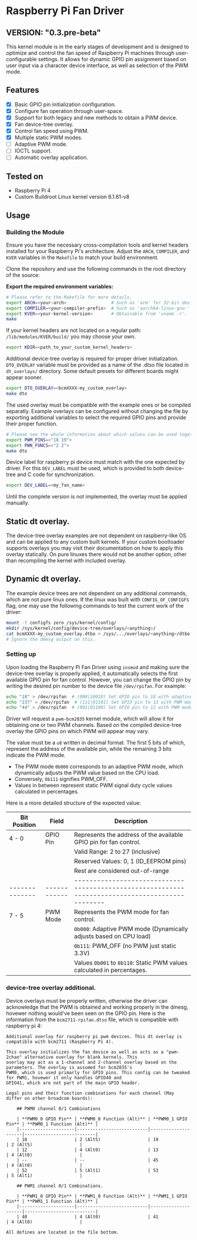 # Raspberry Pi Fan Driver
## VERSION: "0.3.pre-beta"

This kernel module is in the early stages of development and is designed to optimize and control the fan speed of Raspberry Pi machines through user-configurable settings. It allows for dynamic GPIO pin assignment based on user input via a character device interface, as well as selection of the PWM mode.

## Features

- [x] Basic GPIO pin initialization configuration.
- [x] Configure fan operation through user-space.
- [x] Support for both legacy and new methods to obtain a PWM device.
- [x] Fan device-tree overlay.
- [x] Control fan speed using PWM.
- [x] Multiple static PWM modes.
- [ ] Adaptive PWM mode.
- [ ] IOCTL support.
- [ ] Automatic overlay application.

## Tested on

- Raspberry Pi 4
- Custom Buildroot Linux kernel version 6.1.61-v8

## Usage

### Building the Module

Ensure you have the necessary cross-compilation tools and kernel headers installed for your Raspberry Pi's architecture. Adjust the `ARCH`, `COMPILER`, and `KVER` variables in the `Makefile` to match your build environment.

Clone the repository and use the following commands in the root directory of the source:

**Export the required environment variables:**

```bash
# Please refer to the Makefile for more details.
export ARCH=<your-arch>                 # Such as 'arm' for 32-bit devices and 'arm64' for 64-bit devices.
export COMPILER=<your-compiler-prefix>  # Such as 'aarch64-linux-gnu-' or 'arm-linux-gnueabi-'
export KVER=<your-kernel-version>       # Obtainable from 'uname -r'.
make

```

If your kernel headers are not located on a regular path: `/lib/modules/KVER/build/` you may choose your own.

```bash
export KDIR=<path_to_your_custom_kernel_headers>
```

Additional device-tree overlay is required for proper driver initialization. `DTO_OVERLAY` variable must be provided as a name of the .dtso file located in `dt_overlays/` directory. Some default presets for different boards might appear sooner.

```bash
export DTO_OVERLAY=<bcmXXXX-my_custom_overlay>
make dto
```

The used overlay must be compatible with the example ones or be compiled separatly. Example overlays can be configured without changing the file by exporting additional variables to select the required GPIO pins and provide their proper function.

```bash
# Please see the whole information about which values can be used together in the example dtso files or in the end of this README.
export PWM_PINS=<"18 19">
export PWN_FUNCS=<"2 2">
make dto
```

Device label for raspberry pi device must match with the one expected by driver. For this `DEV_LABEL` must be used, which is provided to both device-tree and C code for synchronization.

```bash
export DEV_LABEL=<my_fan_name>
```

Until the complete version is not implemented, the overlay must be applied manually.

## Static dt overlay.

The device-tree overlay examples are not dependent on raspberry-like OS and can be applied to any custom built kernels. If your custom bootloader supports overlays you may visit their documentation on how to apply this overlay statically. On pure linuxes there would not be another option, other than recompiling the kernel with included overlay.

## Dynamic dt overlay.

The example device trees are not dependent on any additional commands, which are not pure linux ones. If the linux was built with `CONFIG_OF_CONFIGFS` flag, one may use the following commands to test the current work of the driver:

```bash
mount -t configfs zero /sys/kernel/config/
mkdir /sys/kernel/config/device-tree/overlays/<anything>/
cat bcmXXXX-my_custom_overlay.dtbo > /sys/.../overlays/<anything>/dtbo
# Ignore the dmesg output on this.

```
### Setting up

Upon loading the Raspberry Pi Fan Driver using `insmod` and making sure the device-tree overlay is properly applied, it automatically selects the first available GPIO pin for fan control. However, you can change the GPIO pin by writing the desired pin number to the device file `/dev/rpifan`. For example:

```bash
echo "18" > /dev/rpifan  # (000|10010) Set GPIO pin to 18 with adaptive PWM.
echo "237" > /dev/rpifan  # (111|01101) Set GPIO pin to 13 with PWM mode 7 (NO PWM).
echo "44" > /dev/rpifan  # (001|01100) Set GPIO pin to 12 with PWM mode 1 (Somewhere around 10%).
```

Driver will request a `pwm-bcm2835` kernel module, which will allow it for obtaining one or two PWM channels. Based on the compiled device-tree overlay the GPIO pins on which PWM will appear may vary.

The value must be a `u8` written in decimal format. The first 5 bits of which, represent the address of the available pin, while the remaining 3 bits indicate the PWM mode. 

- The PWM mode `0b000` corresponds to an adaptive PWM mode, which dynamically adjusts the PWM value based on the CPU load.
- Conversely, `0b111` signifies PWM_OFF.
- Values in between represent static PWM signal duty cycle values calculated in percentages.

Here is a more detailed structure of the expected value:

| Bit Position | Field      | Description                                                                                   |
|--------------|------------|-----------------------------------------------------------------------------------------------|
| 4 - 0        | GPIO Pin   | Represents the address of the available GPIO pin for fan control.                             |
|              |            | Valid Range: 2 to 27 (inclusive)                                                              |
|              |            | Reserved Values: 0, 1 (ID_EEPROM pins)                                                        |
|              |            | Rest are considered out-of-range                                                              |
|--------------|------------|-----------------------------------------------------------------------------------------------|
| 7 - 5        | PWM Mode   | Represents the PWM mode for fan control.                                                      |
|              |            | `0b000`: Adaptive PWM mode (Dynamically adjusts based on CPU load)                            |
|              |            | `0b111`: PWM_OFF (no PWM just static 3.3V)                                                    |
|              |            | Values `0b001` to `0b110`: Static PWM values calculated in percentages.                       |


### device-tree overlay additional.

Device overlays must be properly written, otherwise the driver can acknowledge that the PWM is obtained and working properly in the dmesg, hovewer nothing would've been seen on the GPIO pin. Here is the information from the `bcm2711-rpifan.dtso` file, which is compatible with raspberry pi 4:

    Additional overlay for raspberry pi pwm devices. This dt overlay is compatible with bcm2711 (Raspberry Pi 4). 

    This overlay initializes the fan device as well as acts as a "pwm-2chan" alternative overlay for blank kernels. This 
    overlay may act as a 1-channel and 2-channel overlay based on the parameters. The overlay is assumed for bcm2835's 
    PWM0, which is used primarly for GPIO pins. This config can be tweaked for PWM1, hovewer it only handles GPIO40 and 
    GPIO41, which are not part of the main GPIO header.

    Legal pins and their function combinations for each channel (May differ on other broadcom boards):
    
        ## PWM0 channel 0/1 Combinations

        | **PWM0_0 GPIO Pin** | **PWM0_0 Function (Alt)** | **PWM0_1 GPIO Pin** | **PWM0_1 Function (Alt)** |
        |---------------------|---------------------------|---------------------|---------------------------|
        | 18                  | 2 (Alt5)                  | 19                  | 2 (Alt5)                  |
        | 12                  | 4 (Alt0)                  | 13                  | 4 (Alt0)                  |
        | --                  | --                        | 45                  | 4 (Alt0)                  |
        | 52                  | 5 (Alt1)                  | 53                  | 5 (Alt1)                  |
        
        ## PWM1 channel 0/1 Combinations.
        
        | **PWM1_0 GPIO Pin** | **PWM1_0 Function (Alt)** | **PWM1_1 GPIO Pin** | **PWM1_1 Function (Alt)** |
        |---------------------|---------------------------|---------------------|---------------------------|
        | 40                  | 4 (Alt0)                  | 41                  | 4 (Alt0)                  |
    
    All defines are located in the file bottom.

